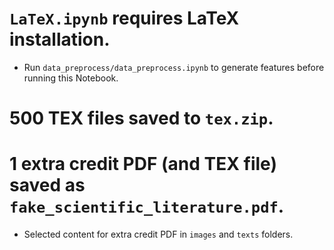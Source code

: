 # `LaTeX.ipynb` requires LaTeX installation.
- Run `data_preprocess/data_preprocess.ipynb` to generate features before running this Notebook.

# 500 TEX files saved to `tex.zip`.

# 1 extra credit PDF (and TEX file) saved as `fake_scientific_literature.pdf`.
- Selected content for extra credit PDF in `images` and `texts` folders.